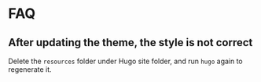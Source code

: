 # FAQ

## After updating the theme, the style is not correct

Delete the `resources` folder under Hugo site folder, and run `hugo` again to regenerate it.
